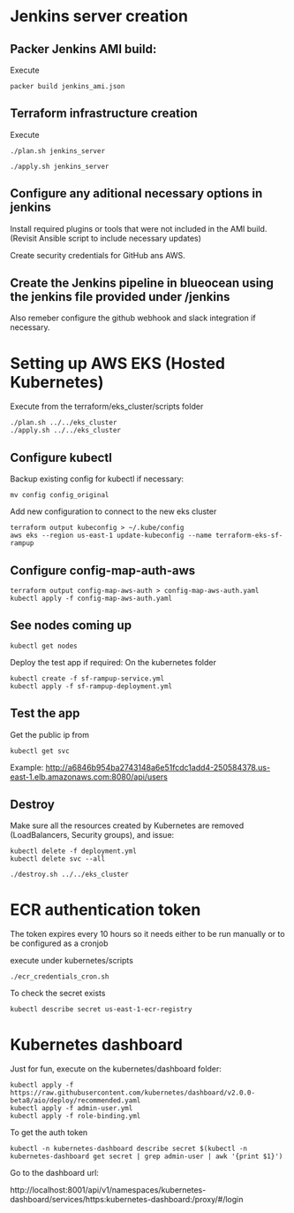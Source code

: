 # Jenkins server creation
## Packer Jenkins AMI build:
Execute
```
packer build jenkins_ami.json
```

## Terraform infrastructure creation
Execute
```
./plan.sh jenkins_server
```
```
./apply.sh jenkins_server
```

## Configure any aditional necessary options in jenkins

Install required plugins or tools that were not included in the AMI build. (Revisit Ansible script to include necessary updates)

Create security credentials for GitHub ans AWS.

## Create the Jenkins pipeline in blueocean using the jenkins file provided under /jenkins

Also remeber configure the github webhook and slack integration if necessary.



# Setting up AWS EKS (Hosted Kubernetes)

Execute from the terraform/eks_cluster/scripts folder 
```
./plan.sh ../../eks_cluster
./apply.sh ../../eks_cluster
```
## Configure kubectl
Backup existing config for kubectl if necessary:

```
mv config config_original
```
Add new configuration to connect to the new eks cluster
```
terraform output kubeconfig > ~/.kube/config
aws eks --region us-east-1 update-kubeconfig --name terraform-eks-sf-rampup
```

## Configure config-map-auth-aws
```
terraform output config-map-aws-auth > config-map-aws-auth.yaml
kubectl apply -f config-map-aws-auth.yaml
```

## See nodes coming up
```
kubectl get nodes
```
Deploy the test app if required:
On the kubernetes folder
```
kubectl create -f sf-rampup-service.yml 
kubectl apply -f sf-rampup-deployment.yml
```

## Test the app 
Get the public ip from 
```
kubectl get svc
```

Example:
http://a6846b954ba2743148a6e51fcdc1add4-250584378.us-east-1.elb.amazonaws.com:8080/api/users

## Destroy
Make sure all the resources created by Kubernetes are removed (LoadBalancers, Security groups), and issue:
```
kubectl delete -f deployment.yml
kubectl delete svc --all

./destroy.sh ../../eks_cluster
```
# ECR authentication token
The token expires every 10 hours so it needs either to be run manually or to be configured as a cronjob

execute under kubernetes/scripts
```
./ecr_credentials_cron.sh
```
To check the secret exists
```
kubectl describe secret us-east-1-ecr-registry 
```

# Kubernetes dashboard

Just for fun, execute on the kubernetes/dashboard folder:
```
kubectl apply -f https://raw.githubusercontent.com/kubernetes/dashboard/v2.0.0-beta8/aio/deploy/recommended.yaml
kubectl apply -f admin-user.yml  
kubectl apply -f role-binding.yml
```

To get the auth token 
```
kubectl -n kubernetes-dashboard describe secret $(kubectl -n kubernetes-dashboard get secret | grep admin-user | awk '{print $1}')
````
Go to the dashboard url:

http://localhost:8001/api/v1/namespaces/kubernetes-dashboard/services/https:kubernetes-dashboard:/proxy/#/login
